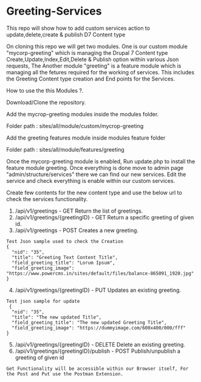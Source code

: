 # Greeting-Services
This repo will show how to add custom services action to update,delete,create &amp; publish D7 Content type

On cloning this repo we will get two modules. One is our custom module "mycorp-greeting" which is managing the Drupal 7 Content type Create,Update,Index,Edit,Delete & Publish option within various Json requests, The Another module "greeting" is a feature module which is managing all the fetures required for the working of services. This includes the Greeting Content type creation and End points for the Services.


How to use the this Modules ?.

Download/Clone the repository.

Add the mycrop-greeting modules inside the modules folder.

Folder path : sites/all/module/custom/mycrop-greeting

Add the greeting features module inside modules feature folder

Folder path : sites/all/module/features/greeting

Once the mycorp-greeting module is enabled, Run update.php to install the feature module greeting. Once everything is done move to admin page "admin/structure/services" there we can find our new services. Edit the service and check everything is enable within our custom services.

Create few contents for the new content type and use the below url to check the services functionality.

 1. /api/v1/greetings - GET 
    Return the list of greetings.
  2. /api/v1/greetings/{greetingID} - GET
    Return a specific greeting of given id.
  3. /api/v1/greetings - POST
    Creates a new greeting. 
    
    Test Json sample used to check the Creation 
    {
      "nid": "35",
      "title": "Greeting Text Content Title",
      "field_greeting_title": "Lorum Ipsum",
      "field_greeting_image": "https://www.powercms.in/sites/default/files/balance-865091_1920.jpg"
    }
    
  4. /api/v1/greetings/{greetingID} - PUT
    Updates an existing greeting.
    
    Test json sample for update
     {
      "nid": "35",
      "title": "The new updated Title",
      "field_greeting_title": "The new updated Greeting Title",
      "field_greeting_image": "https://dummyimage.com/600x400/000/fff"
    }
    
  5. /api/v1/greetings/{greetingID} - DELETE
    Delete an existing greeting.
  6. /api/v1/greetings/{greetingID}/publish - POST
    Publish/unpublish a greeting of given id
    
    Get Functionality will be accessible within our Browser itself, For the Post and Put use the Postman Extension.
    
    
